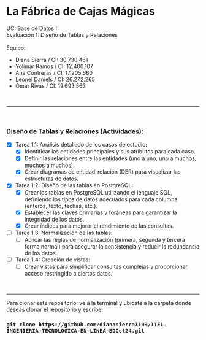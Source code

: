 # La Fábrica de Cajas Mágicas

UC: Base de Datos I
<br>
Evaluación 1: Diseño de Tablas y Relaciones
<br><br>
Equipo: <br>
<ul>
    <li>Diana Sierra / CI: 30.730.461</li>
    <li>Yolimar Ramos / CI: 12.400.107</li>
    <li>Ana Contreras / CI: 17.205.680</li>
    <li>Leonel Daniels / CI: 26.272.265</li>
    <li>Omar Rivas / CI: 19.693.563</li>
</ul>
<br>

<hr>
<br>

<h3>Diseño de Tablas y Relaciones (Actividades):</h3>

- [x] Tarea 1.1: Análisis detallado de los casos de estudio:
    - [x] Identificar las entidades principales y sus atributos para cada caso.
    - [x] Definir las relaciones entre las entidades (uno a uno, uno a muchos, muchos a muchos).
    - [x] Crear diagramas de entidad-relación (DER) para visualizar las estructuras de datos.
- [x] Tarea 1.2: Diseño de las tablas en PostgreSQL:
    - [x] Crear las tablas en PostgreSQL utilizando el lenguaje SQL, definiendo los tipos de datos adecuados para cada columna (enteros, texto, fechas, etc.).
    - [x] Establecer las claves primarias y foráneas para garantizar la integridad de los datos.
    - [x] Crear índices para mejorar el rendimiento de las consultas.
- [ ] Tarea 1.3: Normalización de las tablas:
    - [ ] Aplicar las reglas de normalización (primera, segunda y tercera forma normal) para asegurar la consistencia y reducir la redundancia de los datos.
- [ ] Tarea 1.4: Creación de vistas:
    - [ ] Crear vistas para simplificar consultas complejas y proporcionar acceso restringido a ciertos datos.

<br>
<hr/>

Para clonar este repositorio: ve a la terminal y ubicate a la carpeta donde deseas clonar el repositorio y escribe:

### `git clone https://github.com/dianasierra1109/ITEL-INGENIERIA-TECNOLOGICA-EN-LINEA-BDOct24.git`
<br>
